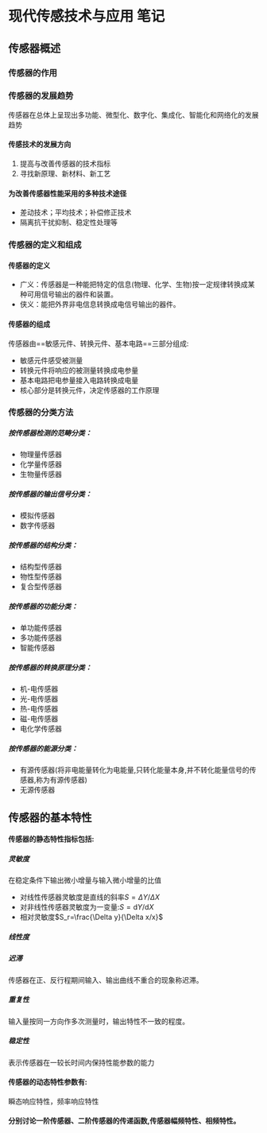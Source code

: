 # 现代传感技术与应用 笔记

## 传感器概述

### 传感器的作用

### 传感器的发展趋势

传感器在总体上呈现出多功能、微型化、数字化、集成化、智能化和网络化的发展趋势

#### 传感技术的发展方向

1. 提高与改善传感器的技术指标
2. 寻找新原理、新材料、新工艺

#### 为改善传感器性能采用的多种技术途径

* 差动技术；平均技术；补偿修正技术
* 隔离抗干扰抑制、稳定性处理等

### 传感器的定义和组成

#### 传感器的定义

* 广义：传感器是一种能把特定的信息(物理、化学、生物)按一定规律转换成某种可用信号输出的器件和装置。
* 侠义：能把外界非电信息转换成电信号输出的器件。

#### 传感器的组成

传感器由==敏感元件、转换元件、基本电路==三部分组成:

* 敏感元件感受被测量
* 转换元件将响应的被测量转换成电参量
* 基本电路把电参量接入电路转换成电量
* 核心部分是转换元件，决定传感器的工作原理

### 传感器的分类方法

##### 按传感器检测的范畴分类：

* 物理量传感器
* 化学量传感器
* 生物量传感器

##### 按传感器的输出信号分类：

* 模拟传感器
* 数字传感器

##### 按传感器的结构分类：

* 结构型传感器
* 物性型传感器
* 复合型传感器

##### 按传感器的功能分类：

* 单功能传感器
* 多功能传感器
* 智能传感器

##### 按传感器的转换原理分类：

* 机-电传感器
* 光-电传感器
* 热-电传感器
* 磁-电传感器
* 电化学传感器

##### 按传感器的能源分类：

* 有源传感器(将非电能量转化为电能量,只转化能量本身,并不转化能量信号的传感器,称为有源传感器)
* 无源传感器

## 传感器的基本特性

#### 传感器的静态特性指标包括:

##### 灵敏度

在稳定条件下输出微小增量与输入微小增量的比值

* 对线性传感器灵敏度是直线的斜率$S=\Delta Y/\Delta X$
* 对非线性传感器灵敏度为一变量:$S=\mathrm{d}Y/\mathrm{d}X$
* 相对灵敏度$S_r=\frac{\Delta y}{\Delta x/x}$

##### 线性度

##### 迟滞

传感器在正、反行程期间输入、输出曲线不重合的现象称迟滞。

##### 重复性

输入量按同一方向作多次测量时，输出特性不一致的程度。

##### 稳定性

表示传感器在一较长时间内保持性能参数的能力

#### 传感器的动态特性参数有:

瞬态响应特性，频率响应特性

#### 分别讨论一阶传感器、二阶传感器的传递函数,传感器幅频特性、相频特性。
